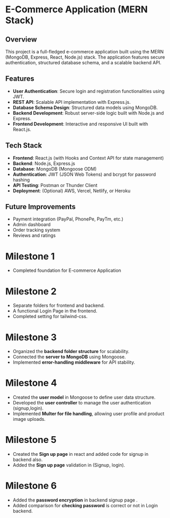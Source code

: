 # E-Commerce Application (MERN Stack)

## Overview
This project is a full-fledged e-commerce application built using the MERN (MongoDB, Express, React, Node.js) stack. The application features secure authentication, structured database schema, and a scalable backend API.

## Features
- **User Authentication**: Secure login and registration functionalities using JWT.
- **REST API**: Scalable API implementation with Express.js.
- **Database Schema Design**: Structured data models using MongoDB.
- **Backend Development**: Robust server-side logic built with Node.js and Express.
- **Frontend Development**: Interactive and responsive UI built with React.js.

## Tech Stack
- **Frontend**: React.js (with Hooks and Context API for state management)
- **Backend**: Node.js, Express.js
- **Database**: MongoDB (Mongoose ODM)
- **Authentication**: JWT (JSON Web Tokens) and bcrypt for password hashing
- **API Testing**: Postman or Thunder Client
- **Deployment**: (Optional) AWS, Vercel, Netlify, or Heroku

## Future Improvements
- Payment integration (PayPal, PhonePe, PayTm, etc.)
- Admin dashboard
- Order tracking system
- Reviews and ratings

# Milestone 1

* Completed foundation for E-commerce Application

# Milestone 2

* Separate folders for frontend and backend.
* A functional Login Page in the frontend.
* Completed setting for tailwind-css.

# Milestone 3

* Organized the **backend folder structure** for scalability.
* Connected the **server to MongoDB** using Mongoose.
* Implemented **error-handling middleware** for API stability.

# Milestone 4

* Created the **user model** in Mongoose to define user data structure.
* Developed the **user controller** to manage the user authentication (signup,login).
* Implemented **Multer for file handling**, allowing user profile and product image uploads.

# Milestone 5

* Created the **Sign up page** in react and added code for signup in backend also.
* Added the **Sign up page** validation in (Signup, login).

# Milestone 6 

* Added the **password encryption** in backend signup page .
* Added comparison for **checking password** is correct or not in Login backend.